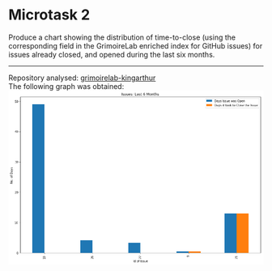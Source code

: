 # Microtask 2
Produce a chart showing the distribution of time-to-close (using the corresponding field in the GrimoireLab enriched index for GitHub issues) for issues already closed, and opened during the last six months.
___________
Repository analysed: [grimoirelab-kingarthur](https://github.com/chaoss/grimoirelab-kingarthur) \
The following graph was obtained: 
![Plot](https://github.com/parthsharma2/CHAOSS-Microtasks/raw/master/microtask2/plot.png)
